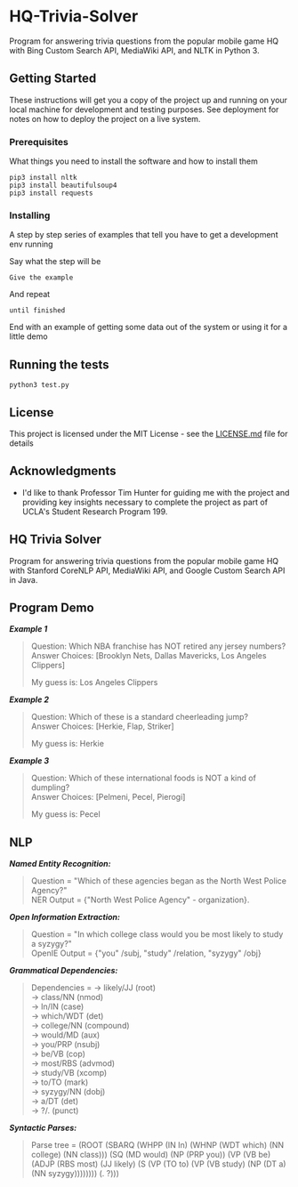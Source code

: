 # HQ-Trivia-Solver

Program for answering trivia questions from the popular mobile game HQ with Bing Custom Search API, MediaWiki API, and NLTK in Python 3.

## Getting Started

These instructions will get you a copy of the project up and running on your local machine for development and testing purposes. See deployment for notes on how to deploy the project on a live system.

### Prerequisites

What things you need to install the software and how to install them

```
pip3 install nltk
pip3 install beautifulsoup4
pip3 install requests
```

### Installing

A step by step series of examples that tell you have to get a development env running

Say what the step will be

```
Give the example
```

And repeat

```
until finished
```

End with an example of getting some data out of the system or using it for a little demo

## Running the tests

```
python3 test.py
```

## License

This project is licensed under the MIT License - see the [LICENSE.md](LICENSE.md) file for details

## Acknowledgments

* I'd like to thank Professor Tim Hunter for guiding me with the project and providing key insights necessary to complete the project as part of UCLA's Student Research Program 199.

## HQ Trivia Solver
Program for answering trivia questions from the popular mobile game HQ with Stanford CoreNLP API, MediaWiki API, and Google Custom Search API in Java.

## Program Demo
***Example 1***  
>Question: Which NBA franchise has NOT retired any jersey numbers?  
>Answer Choices: [Brooklyn Nets, Dallas Mavericks, Los Angeles Clippers]  
>  
>My guess is: Los Angeles Clippers  

***Example 2***  
>Question: Which of these is a standard cheerleading jump?  
>Answer Choices: [Herkie, Flap, Striker]  
>  
>My guess is: Herkie  

***Example 3***  
>Question: Which of these international foods is NOT a kind of dumpling?  
>Answer Choices: [Pelmeni, Pecel, Pierogi]  
>  
>My guess is: Pecel  
  
## NLP
***Named Entity Recognition:***  
>Question = "Which of these agencies began as the North West Police Agency?"  
>NER Output = {"North West Police Agency" - organization}.  

***Open Information Extraction:***   
>Question = "In which college class would you be most likely to study a syzygy?"  
>OpenIE Output = {"you" /subj, "study" /relation, "syzygy" /obj}  

***Grammatical Dependencies:***  
>Dependencies = -> likely/JJ (root)  
>  -> class/NN (nmod)  
>    -> In/IN (case)  
>    -> which/WDT (det)  
>    -> college/NN (compound)  
>  -> would/MD (aux)  
>  -> you/PRP (nsubj)  
>  -> be/VB (cop)  
>  -> most/RBS (advmod)  
>  -> study/VB (xcomp)  
>    -> to/TO (mark)  
>    -> syzygy/NN (dobj)  
>      -> a/DT (det)  
>  -> ?/. (punct)  

***Syntactic Parses:***  
>Parse tree = (ROOT (SBARQ (WHPP (IN In) (WHNP (WDT which) (NN college) (NN class))) (SQ (MD would) (NP (PRP you)) (VP (VB be) (ADJP (RBS most) (JJ likely) (S (VP (TO to) (VP (VB study) (NP (DT a) (NN syzygy)))))))) (. ?)))
